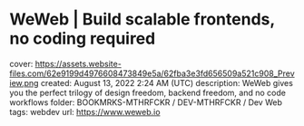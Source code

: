 # WeWeb | Build scalable frontends, no coding required

cover: https://assets.website-files.com/62e9199d4976608473849e5a/62fba3e3fd656509a521c908_Preview.png
created: August 13, 2022 2:24 AM (UTC)
description: WeWeb gives you the perfect trilogy of design freedom, backend freedom, and no code workflows
folder: BOOKMRKS-MTHRFCKR / DEV-MTHRFCKR / Dev Web
tags: webdev
url: https://www.weweb.io